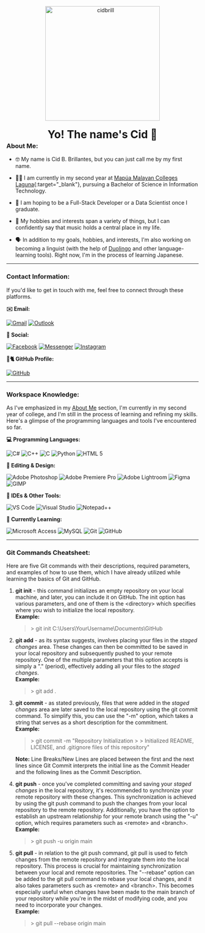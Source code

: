 <p align="center" style="margin-bottom: -20px;">
    <img src="https://scontent.xx.fbcdn.net/v/t39.1997-6/409609634_738382277619150_2219608184342577714_n.webp?_nc_cat=101&ccb=1-7&_nc_sid=ba09c1&_nc_eui2=AeGmsxzKtBDv3YnRt0ZvnyHLciAO_RjDsnxyIA79GMOyfOdD1VhI_5oFAXmIY8-vb7jJ94h3TWB9ZSBxWkCdpmBa&_nc_ohc=gwYN2RSiBusAX9AtHgt&_nc_ad=z-m&_nc_cid=0&_nc_ht=scontent.xx&cb_e2o_trans=q&oh=00_AfAuL23tpw1WJGQjrQ-uXzOsvF2w_89Ov8jS5zIv9CCIhA&oe=658A46DF" alt="cidbrill" width=300>
</p>

<h1 align="center" style="margin-bottom: -20px;"> Yo! The name's Cid 👋 </h1>

<h3>About Me:</h3>

- 🤓 My name is Cid B. Brillantes, but you can just call me by my first name.

- 🧑‍💻 I am currently in my second year at [Mapúa Malayan Colleges Laguna](https://mcl.edu.ph/){:target="_blank"}, pursuing a Bachelor of Science in Information Technology.

- 🌠 I am hoping to be a Full-Stack Developer or a Data Scientist once I graduate.

- 🎵 My hobbies and interests span a variety of things, but I can confidently say that music holds a central place in my life.

- 🗣️ In addition to my goals, hobbies, and interests, I'm also working on becoming a linguist (with the help of [Duolingo](https://www.duolingo.com/) and other language-learning tools). Right now, I'm in the process of learning Japanese.

<hr>

<h3>Contact Information:</h3>

If you'd like to get in touch with me, feel free to connect through these platforms.

**✉️ Email:**

[![Gmail](https://img.shields.io/badge/Gmail-D14836?style=for-the-badge&logo=gmail&logoColor=white)](mailto:iam.cidbrill@gmail.com) [![Outlook](https://img.shields.io/badge/Microsoft_Outlook-0078D4?style=for-the-badge&logo=microsoft-outlook&logoColor=white)](mailto:2022cbrillantes@live.mcl.edu.ph)

**📱 Social:**

[![Facebook](https://img.shields.io/badge/Facebook-1877F2?style=for-the-badge&logo=facebook&logoColor=white)](https://web.facebook.com/cidbrill.69420) [![Messenger](https://img.shields.io/badge/Messenger-00B2FF?style=for-the-badge&logo=messenger&logoColor=white)](https://m.me/cidbrill.69420) [![Instagram](https://img.shields.io/badge/Instagram-E4405F?style=for-the-badge&logo=instagram&logoColor=white)](https://www.instagram.com/cidbrill/)

**🐙🐈 GitHub Profile:**

[![GitHub](https://img.shields.io/badge/GitHub-100000?style=for-the-badge&logo=github&logoColor=white)](https://github.com/cidbrill)

<hr>

<h3>Workspace Knowledge:</h3>

As I've emphasized in my [About Me](#about-me) section, I'm currently in my second year of college, and I'm still in the process of learning and refining my skills. Here's a glimpse of the programming languages and tools I've encountered so far.

**💻 Programming Languages:**

![C#](https://img.shields.io/badge/C%23-239120?style=for-the-badge&logo=c-sharp&logoColor=white) ![C++](https://img.shields.io/badge/C%2B%2B-00599C?style=for-the-badge&logo=c%2B%2B&logoColor=white) ![C](https://img.shields.io/badge/C-00599C?style=for-the-badge&logo=c&logoColor=white) ![Python](https://img.shields.io/badge/Python-FFD43B?style=for-the-badge&logo=python&logoColor=blue) ![HTML 5](https://img.shields.io/badge/HTML5-E34F26?style=for-the-badge&logo=html5&logoColor=white)

**🎨 Editing & Design:**

![Adobe Photoshop](https://img.shields.io/badge/Adobe%20Photoshop-31A8FF?style=for-the-badge&logo=Adobe%20Photoshop&logoColor=black) ![Adobe Premiere Pro](https://img.shields.io/badge/Adobe%20Premiere%20Pro-9999FF?style=for-the-badge&logo=Adobe%20Premiere%20Pro&logoColor=white) ![Adobe Lightroom](https://img.shields.io/badge/Adobe%20Lightroom-31A8FF?style=for-the-badge&logo=Adobe%20Lightroom&logoColor=white) ![Figma](https://img.shields.io/badge/Figma-F24E1E?style=for-the-badge&logo=figma&logoColor=white) ![GIMP](https://img.shields.io/badge/gimp-5C5543?style=for-the-badge&logo=gimp&logoColor=white)

**🔧 IDEs & Other Tools:**

![VS Code](https://img.shields.io/badge/VSCode-0078D4?style=for-the-badge&logo=visual%20studio%20code&logoColor=white) ![Visual Studio](https://img.shields.io/badge/Visual_Studio-5C2D91?style=for-the-badge&logo=visual%20studio&logoColor=white) ![Notepad++](https://img.shields.io/badge/Notepad++-90E59A.svg?style=for-the-badge&logo=notepad%2B%2B&logoColor=black)

**🏫 Currently Learning:**

![Microsoft Access](https://img.shields.io/badge/Microsoft_Access-A4373A?style=for-the-badge&logo=microsoft-access&logoColor=white) ![MySQL](https://img.shields.io/badge/MySQL-005C84?style=for-the-badge&logo=mysql&logoColor=white) ![Git](https://img.shields.io/badge/GIT-E44C30?style=for-the-badge&logo=git&logoColor=white) ![GitHub](https://img.shields.io/badge/GitHub-100000?style=for-the-badge&logo=github&logoColor=white)

<hr>

<h3>Git Commands Cheatsheet:</h3>

Here are five Git commands with their descriptions, required parameters, and examples of how to use them, which I have already utilized while learning the basics of Git and GitHub.

1. **git init** - this command initializes an empty repository on your local machine, and later, you can include it on GitHub. The init option has various parameters, and one of them is the &lt;directory&gt; which specifies where you wish to initialize the local repository. <br>
    **Example:**
    > &gt; git init C:\Users\YourUsername\Documents\GitHub

2. **git add** - as its syntax suggests, involves placing your files in the *staged changes* area. These changes can then be committed to be saved in your local repository and subsequently pushed to your remote repository. One of the multiple parameters that this option accepts is simply a "." (period), effectively adding all your files to the *staged changes*. <br>
    **Example:**
    > &gt; git add .

3. **git commit** - as stated previously, files that were added in the *staged changes* area are later saved to the local repository using the git commit command. To simplify this, you can use the "-m" option, which takes a string that serves as a short description for the commitment. <br>
    **Example:**
    > &gt; git commit -m "Repository Initialization
    &gt;
    &gt; Initialized README, LICENSE, and .gitignore files of this repository"

    **Note:** Line Breaks/New Lines are placed between the first and the next lines since Git Commit interprets the initial line as the Commit Header and the following lines as the Commit Description.

4. **git push** - once you've completed committing and saving your *staged changes* in the local repository, it's recommended to synchronize your remote repository with these changes. This synchronization is achieved by using the git push command to push the changes from your local repository to the remote repository. Additionally, you have the option to establish an upstream relationship for your remote branch using the "-u" option, which requires parameters such as &lt;remote&gt; and &lt;branch&gt;. <br>
    **Example:**
    > &gt; git push -u origin main

5. **git pull** - in relation to the git push command, git pull is used to fetch changes from the remote repository and integrate them into the local repository. This process is crucial for maintaining synchronization between your local and remote repositories. The "--rebase" option can be added to the git pull command to rebase your local changes, and it also takes parameters such as &lt;remote&gt; and &lt;branch&gt;. This becomes especially useful when changes have been made to the main branch of your repository while you're in the midst of modifying code, and you need to incorporate your changes. <br>
    **Example:**
    > &gt; git pull --rebase origin main
